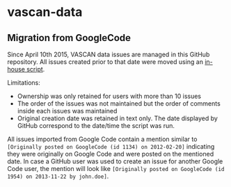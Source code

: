 # vascan-data


## Migration from GoogleCode
Since April 10th 2015, VASCAN data issues are managed in this GitHub repository. All issues created prior to that date were moved using an [in-house script](https://github.com/Canadensys/vascan-data-googlecode-to-github).

Limitations:
 * Ownership was only retained for users with more than 10 issues
 * The order of the issues was not maintained but the order of comments inside each issues was maintained
 * Original creation date was retained in text only. The date displayed by GitHub correspond to the date/time the script was run.

All issues imported from Google Code contain a mention similar to `[Originally posted on GoogleCode (id 1134) on 2012-02-20]` 
indicating they were originally on Google Code and were posted on the mentioned date. In case a GitHub user was used to create an issue for another Google Code user, the mention will look like `[Originally posted on GoogleCode (id 1954) on 2013-11-22 by john.doe]`.

